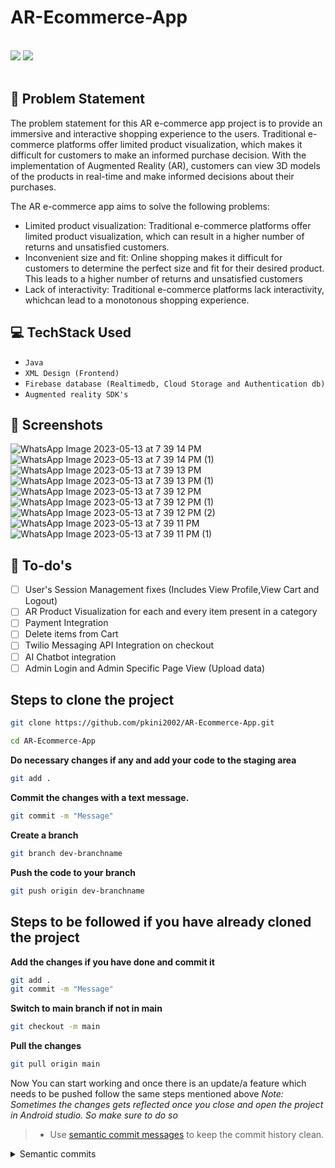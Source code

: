 # AR-Ecommerce-App

<br>
<a href="https://codeclimate.com/github/pkini2002/AR-Ecommerce-App/maintainability">
<img src="https://api.codeclimate.com/v1/badges/8769ddb1d541a5ba8c64/maintainability" /></a>
<a href="https://codeclimate.com/github/pkini2002/AR-Ecommerce-App/test_coverage">
<img src="https://api.codeclimate.com/v1/badges/8769ddb1d541a5ba8c64/test_coverage" /></a>
<br><br>

## 📌 Problem Statement

The problem statement for this AR e-commerce app project is to provide an immersive
and interactive shopping experience to the users. Traditional e-commerce platforms offer
limited product visualization, which makes it difficult for customers to make an informed
purchase decision. With the implementation of Augmented Reality (AR), customers can
view 3D models of the products in real-time and make informed decisions about their
purchases.

The AR e-commerce app aims to solve the following problems:

- Limited product visualization: Traditional e-commerce platforms offer limited product visualization, which can result in a higher number of returns and unsatisfied customers.
- Inconvenient size and fit: Online shopping makes it difficult for customers to determine the perfect size and fit for their desired product. This leads to a higher number of returns and unsatisfied customers
-  Lack of interactivity: Traditional e-commerce platforms lack interactivity, whichcan lead to a monotonous shopping experience.

## 💻 TechStack Used

- `Java` 
- `XML Design (Frontend)`
- `Firebase database (Realtimedb, Cloud Storage and Authentication db)`
- `Augmented reality SDK's`

## 📸 Screenshots

![WhatsApp Image 2023-05-13 at 7 39 14 PM](https://github.com/todomd/todo.md/assets/84091455/a9b6e559-299a-4595-b2a5-45b9ade90dfa)
![WhatsApp Image 2023-05-13 at 7 39 14 PM (1)](https://github.com/todomd/todo.md/assets/84091455/9257be32-2ad8-481d-b803-0ab285b6d039)
![WhatsApp Image 2023-05-13 at 7 39 13 PM](https://github.com/todomd/todo.md/assets/84091455/b8e62daf-cc49-40d6-9f29-4aaaed94dac8)
![WhatsApp Image 2023-05-13 at 7 39 13 PM (1)](https://github.com/todomd/todo.md/assets/84091455/738ac315-6d70-4fba-9b82-964bd314fcc5)
![WhatsApp Image 2023-05-13 at 7 39 12 PM](https://github.com/todomd/todo.md/assets/84091455/16a41eb0-758e-422e-bad9-8da66ddfdd60)
![WhatsApp Image 2023-05-13 at 7 39 12 PM (1)](https://github.com/todomd/todo.md/assets/84091455/0977ee0c-7602-442b-bbc8-2ef3a42867fd)
![WhatsApp Image 2023-05-13 at 7 39 12 PM (2)](https://github.com/todomd/todo.md/assets/84091455/5fbf6d03-2971-4c55-b100-502c40833692)
![WhatsApp Image 2023-05-13 at 7 39 11 PM](https://github.com/todomd/todo.md/assets/84091455/85f7c5b0-f5b5-4855-87b3-adcc1e6e834e)
![WhatsApp Image 2023-05-13 at 7 39 11 PM (1)](https://github.com/todomd/todo.md/assets/84091455/d77382d7-a80e-4726-b839-423b4c6633ba)


## 🚧 To-do's

- [ ] User's Session Management fixes (Includes View Profile,View Cart and Logout)
- [ ] AR Product Visualization for each and every item present in a category
- [ ] Payment Integration
- [ ] Delete items from Cart 
- [ ] Twilio Messaging API Integration on checkout
- [ ] AI Chatbot integration
- [ ] Admin Login and Admin Specific Page View (Upload data)

## Steps to clone the project

```bash
git clone https://github.com/pkini2002/AR-Ecommerce-App.git
```

```bash
cd AR-Ecommerce-App
```

**Do necessary changes if any and add your code to the staging area**

```bash
git add .
```

**Commit the changes with a text message.**

```bash
git commit -m "Message"
```

**Create a branch** 
```bash
git branch dev-branchname
```

**Push the code to your branch**
```bash
git push origin dev-branchname
```

## Steps to be followed if you have already cloned the project

**Add the changes if you have done and commit it**
```bash
git add .
git commit -m "Message"
```

**Switch to main branch if not in main**
```bash
git checkout -m main
```

**Pull the changes**
```bash
git pull origin main
```

Now You can start working and once there is an update/a feature which needs to be pushed follow the same steps mentioned above
*Note: Sometimes the changes gets reflected once you close and open the project in Android studio. So make sure to do so*

> - Use [semantic commit messages](https://gist.github.com/joshbuchea/6f47e86d2510bce28f8e7f42ae84c716) to keep the commit history clean.
<details>
<summary>Semantic commits</summary>
  
    
```
<type>[optional scope]: <description>

[optional body]

[optional footer(s)]
```
  
- feat – a new feature is introduced with the changes
- fix – a bug fix has occurred
- chore – changes that do not relate to a fix or feature and don't modify src or test files (for example updating dependencies)
- refactor – refactored code that neither fixes a bug nor adds a feature
- docs – updates to documentation such as a the README or other markdown files
- style – changes that do not affect the meaning of the code, likely related to code formatting such as white-space, missing semi-colons, and so on.
- test – including new or correcting previous tests
- perf – performance improvements
- ci – continuous integration related
- build – changes that affect the build system or external dependencies
- revert – reverts a previous commit
</details>

